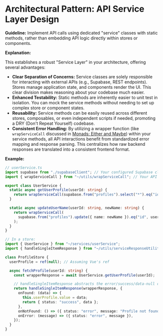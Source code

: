 # Architectural Pattern: API Service Layer Design

**Guideline:** Implement API calls using dedicated "service" classes with static methods, rather than embedding API logic directly within stores or components.

**Explanation:**

This establishes a robust "Service Layer" in your architecture, offering several advantages:

- **Clear Separation of Concerns:** Service classes are solely responsible for interacting with external APIs (e.g., Supabase, REST endpoints). Stores manage application state, and components render the UI. This clear division makes reasoning about your codebase much easier.
- **Enhanced Testability:** Static methods are inherently easier to unit test in isolation. You can mock the service methods without needing to set up complex store or component states.
- **Reusability:** Service methods can be easily reused across different stores, composables, or even independent scripts if needed, promoting a DRY (Don't Repeat Yourself) codebase.
- **Consistent Error Handling:** By utilizing a wrapper function (like `wrapServiceCall` discussed in [Monads: Either and Maybe](./monads-either-maybe.md)) within your service methods, all API interactions benefit from standardized error mapping and response parsing. This centralizes how raw backend responses are translated into a consistent frontend format.

**Example:**

```typescript
// userService.ts
import supabase from "./supabaseClient"; // Your configured Supabase client
import { wrapServiceCall } from "~/utils/wrapServiceCall"; // Your API wrapper

export class UserService {
  static async getUserProfile(userId: string) {
    return wrapServiceCall(supabase.from("profiles").select("*").eq("id", userId).single());
  }

  static async updateUserName(userId: string, newName: string) {
    return wrapServiceCall(
      supabase.from("profiles").update({ name: newName }).eq("id", userId).single(),
    );
  }
}

// In a store:
import { UserService } from "~/services/userService";
import { handleSingleItemResponse } from "~/utils/serviceResponseUtilities"; // For consuming wrapper result

class ProfileStore {
  userProfile = ref(null); // Assuming Vue's ref

  async fetchProfile(userId: string) {
    const wrapperResponse = await UserService.getUserProfile(userId);

    // handleSingleItemResponse abstracts the error/success/data-null checks
    return handleSingleItemResponse(wrapperResponse, {
      onFound: (data) => {
        this.userProfile.value = data;
        return { status: "success", data };
      },
      onNotFound: () => ({ status: "error", message: "Profile not found." }),
      onError: (message) => ({ status: "error", message }),
    });
  }
}
```
